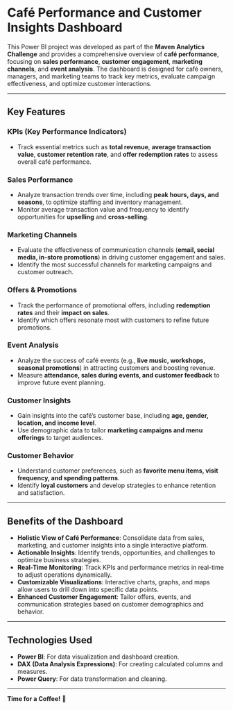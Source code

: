 # Café Performance and Customer Insights Dashboard

This Power BI project was developed as part of the **Maven Analytics Challenge** and provides a comprehensive overview of **café performance**, focusing on **sales performance**, **customer engagement**, **marketing channels**, and **event analysis**. The dashboard is designed for café owners, managers, and marketing teams to track key metrics, evaluate campaign effectiveness, and optimize customer interactions.

---

## Key Features

### **KPIs (Key Performance Indicators)**
- Track essential metrics such as **total revenue**, **average transaction value**, **customer retention rate**, and **offer redemption rates** to assess overall café performance.

### **Sales Performance**
- Analyze transaction trends over time, including **peak hours, days, and seasons**, to optimize staffing and inventory management.
- Monitor average transaction value and frequency to identify opportunities for **upselling** and **cross-selling**.

### **Marketing Channels**
- Evaluate the effectiveness of communication channels (**email, social media, in-store promotions**) in driving customer engagement and sales.
- Identify the most successful channels for marketing campaigns and customer outreach.

### **Offers & Promotions**
- Track the performance of promotional offers, including **redemption rates** and their **impact on sales**.
- Identify which offers resonate most with customers to refine future promotions.

### **Event Analysis**
- Analyze the success of café events (e.g., **live music, workshops, seasonal promotions**) in attracting customers and boosting revenue.
- Measure **attendance, sales during events, and customer feedback** to improve future event planning.

### **Customer Insights**
- Gain insights into the café’s customer base, including **age, gender, location, and income level**.
- Use demographic data to tailor **marketing campaigns and menu offerings** to target audiences.

### **Customer Behavior**
- Understand customer preferences, such as **favorite menu items, visit frequency, and spending patterns**.
- Identify **loyal customers** and develop strategies to enhance retention and satisfaction.

---

## Benefits of the Dashboard

- **Holistic View of Café Performance**: Consolidate data from sales, marketing, and customer insights into a single interactive platform.
- **Actionable Insights**: Identify trends, opportunities, and challenges to optimize business strategies.
- **Real-Time Monitoring**: Track KPIs and performance metrics in real-time to adjust operations dynamically.
- **Customizable Visualizations**: Interactive charts, graphs, and maps allow users to drill down into specific data points.
- **Enhanced Customer Engagement**: Tailor offers, events, and communication strategies based on customer demographics and behavior.

---

## Technologies Used
- **Power BI**: For data visualization and dashboard creation.
- **DAX (Data Analysis Expressions)**: For creating calculated columns and measures.
- **Power Query**: For data transformation and cleaning.

---

**Time for a Coffee!** 🚀
